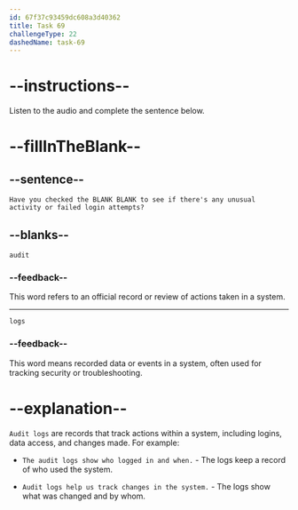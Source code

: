 ```yaml
---
id: 67f37c93459dc608a3d40362
title: Task 69
challengeType: 22
dashedName: task-69
---
```


<!-- (audio) Jake: Have you checked the audit logs to see if there's any unusual activity or failed login attempts? -->

# --instructions--

Listen to the audio and complete the sentence below.

# --fillInTheBlank--

## --sentence--

`Have you checked the BLANK BLANK to see if there's any unusual activity or failed login attempts?`

## --blanks--

`audit`

### --feedback--

This word refers to an official record or review of actions taken in a system.

---

`logs`

### --feedback--

This word means recorded data or events in a system, often used for tracking security or troubleshooting.

# --explanation--

`Audit logs` are records that track actions within a system, including logins, data access, and changes made. For example:

- `The audit logs show who logged in and when.` - The logs keep a record of who used the system.

- `Audit logs help us track changes in the system.` - The logs show what was changed and by whom.
